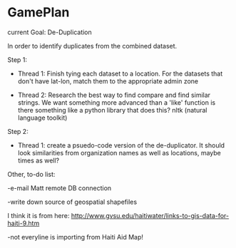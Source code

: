 GamePlan
===========

current Goal: De-Duplication

In order to identify duplicates from the combined dataset.

Step 1:

- Thread 1: Finish tying each dataset to a location. For the datasets that don't have lat-lon, match them to the appropriate admin zone

- Thread 2: Research the best way to find compare and find similar strings. We want something more advanced than a 'like' function
is there something like a python library that does this? nltk (natural language toolkit)

Step 2:

- Thread 1: create a psuedo-code version of the de-duplicator. It should look similarities from organization names as well as locations,
maybe times as well?


Other, to-do list:

-e-mail Matt remote DB connection

-write down source of geospatial shapefiles

I think it is from here:
http://www.gvsu.edu/haitiwater/links-to-gis-data-for-haiti-9.htm

-not everyline is importing from Haiti Aid Map!
			
			




